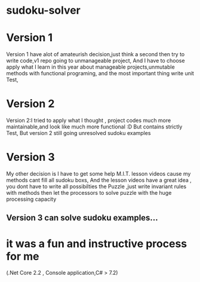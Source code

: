 # sudoku-solver

# Version 1
 Version 1 have alot of amateurish decision,just think a second then try to write code,v1 repo going to unmanageable project,
 And I have to choose apply what I learn in this year about manageable projects,unmutable methods with functional programing,
 and the most important thing write unit Test,

# Version 2
 Version 2:I tried to apply what I thought , project codes much more maintainable,and look like much more functional :D
 But contains strictly Test,
 But version 2 still going unresolved sudoku examples

# Version 3
 My other decision is I have to get some help M.I.T. lesson videos cause my methods cant fill all sudoku boxs,
 And the lesson videos have a great idea , you dont have to write all possibilties the Puzzle ,just write invariant rules with methods
 then let the processors to solve puzzle with  the huge processing capacity
 
 ## Version 3 can solve sudoku examples...

# it was a fun and instructive process for me

(.Net Core 2.2 , Console application,C# > 7.2)
